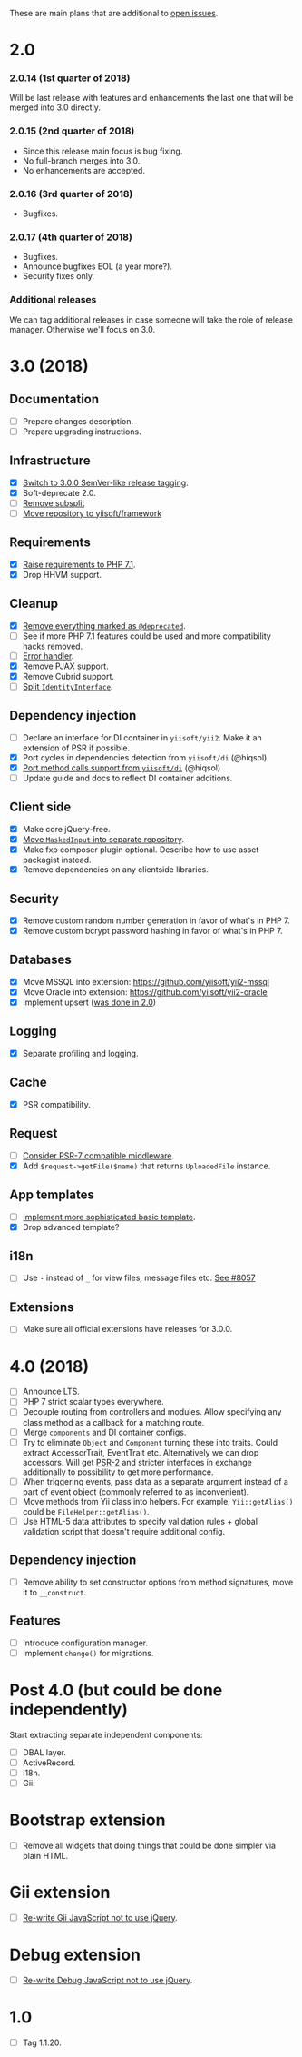These are main plans that are additional to [open issues](https://github.com/yiisoft/yii2/milestones/3.0.0).

# 2.0

### 2.0.14 (1st quarter of 2018)

Will be last release with features and enhancements the last one that will be merged into 3.0 directly.

### 2.0.15 (2nd quarter of 2018)

- Since this release main focus is bug fixing.
- No full-branch merges into 3.0.
- No enhancements are accepted.
  
### 2.0.16 (3rd quarter of 2018)

- Bugfixes.

### 2.0.17 (4th quarter of 2018)

- Bugfixes.
- Announce bugfixes EOL (a year more?).
- Security fixes only.

### Additional releases

We can tag additional releases in case someone will take the role of release manager. Otherwise we'll focus on 3.0.

# 3.0 (2018)

## Documentation

- [ ] Prepare changes description.
- [ ] Prepare upgrading instructions.

## Infrastructure

- [x] [Switch to 3.0.0 SemVer-like release tagging](https://www.yiiframework.com/news/177/yii-adopts-semver-since-version-3-0-0).
- [x] Soft-deprecate 2.0.
- [ ] [Remove subsplit](https://github.com/yiisoft/yii2/issues/16160)
- [ ] [Move repository to yiisoft/framework](https://github.com/yiisoft/yii2/issues/16482)

## Requirements

- [x] [Raise requirements to PHP 7.1](https://github.com/yiisoft/yii2/issues/11397).
- [x] Drop HHVM support.

## Cleanup

- [x] [Remove everything marked as `@deprecated`](https://github.com/yiisoft/yii2/issues/15957).
- [ ] See if more PHP 7.1 features could be used and more compatibility hacks removed.
- [ ] [Error handler](https://github.com/yiisoft/yii2/issues/14348).
- [x] Remove PJAX support.
- [x] Remove Cubrid support.
- [ ] [Split `IdentityInterface`](https://github.com/yiisoft/yii2/issues/13825).

## Dependency injection

- [ ] Declare an interface for DI container in `yiisoft/yii2`. Make it an extension of PSR if possible.
- [x] Port cycles in dependencies detection from `yiisoft/di` (@hiqsol)
- [x] [Port method calls support from `yiisoft/di`](https://github.com/yiisoft/yii2/pull/16495) (@hiqsol)
- [ ] Update guide and docs to reflect DI container additions.

## Client side

- [x] Make core jQuery-free.
- [x] [Move `MaskedInput` into separate repository](https://github.com/yiisoft/yii2-maskedinput).
- [x] Make fxp composer plugin optional. Describe how to use asset packagist instead.
- [x] Remove dependencies on any clientside libraries.

## Security

- [x] Remove custom random number generation in favor of what's in PHP 7.
- [x] Remove custom bcrypt password hashing in favor of what's in PHP 7.

## Databases

- [x] Move MSSQL into extension: https://github.com/yiisoft/yii2-mssql
- [x] Move Oracle into extension: https://github.com/yiisoft/yii2-oracle
- [x] Implement upsert ([was done in 2.0](https://github.com/yiisoft/yii2/issues/13879))

## Logging

- [x] Separate profiling and logging.

## Cache

- [x] PSR compatibility.

## Request

- [ ] [Consider PSR-7 compatible middleware](https://github.com/yiisoft/yii2/issues/15438).
- [x] Add `$request->getFile($name)` that returns `UploadedFile` instance.

## App templates

- [ ] [Implement more sophisticated basic template](https://github.com/yiisoft/app).
- [x] Drop advanced template?

## i18n

- [ ] Use `-` instead of `_` for view files, message files etc. [See #8057](https://github.com/yiisoft/yii2/pull/8057)

## Extensions

- [ ] Make sure all official extensions have releases for 3.0.0.

# 4.0 (2018)

- [ ] Announce LTS.
- [ ] PHP 7 strict scalar types everywhere.
- [ ] Decouple routing from controllers and modules. Allow specifying any class method as a callback for a matching route.
- [ ] Merge `components` and DI container configs.
- [ ] Try to eliminate `Object` and `Component` turning these into traits. Could extract AccessorTrait, EventTrait etc. Alternatively we can drop accessors. Will get [PSR-2](https://github.com/yiisoft/yii2/issues/11956) and stricter interfaces in exchange additionally to possibility to get more performance.
- [ ] When triggering events, pass data as a separate argument instead of a part of event object (commonly referred to as inconvenient).
- [ ] Move methods from Yii class into helpers. For example, `Yii::getAlias()` could be `FileHelper::getAlias()`.
- [ ] Use HTML-5 data attributes to specify validation rules + global validation script that doesn't require additional config.

## Dependency injection

- [ ] Remove ability to set constructor options from method signatures, move it to `__construct`.

## Features

- [ ] Introduce configuration manager.
- [ ] Implement `change()` for migrations.

# Post 4.0 (but could be done independently)

Start extracting separate independent components:

- [ ] DBAL layer.
- [ ] ActiveRecord.
- [ ] i18n.
- [ ] Gii.

# Bootstrap extension

- [ ] Remove all widgets that doing things that could be done simpler via plain HTML.

# Gii extension

- [ ] [Re-write Gii JavaScript not to use jQuery](https://github.com/yiisoft/yii2-gii/issues/282).

# Debug extension

- [ ] [Re-write Debug JavaScript not to use jQuery](https://github.com/yiisoft/yii2-debug/issues/246).


# 1.0

- [ ] Tag 1.1.20.
